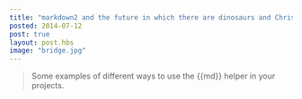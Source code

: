 ```yaml
---
title: "markdown2 and the future in which there are dinosaurs and Chris Pratt because genetic manipulation is a thing - you'd think that would be stupid idea"
posted: 2014-07-12
post: true
layout: post.hbs
image: "bridge.jpg"
---
```


> Some examples of different ways to use the \{{md}} helper in your projects.